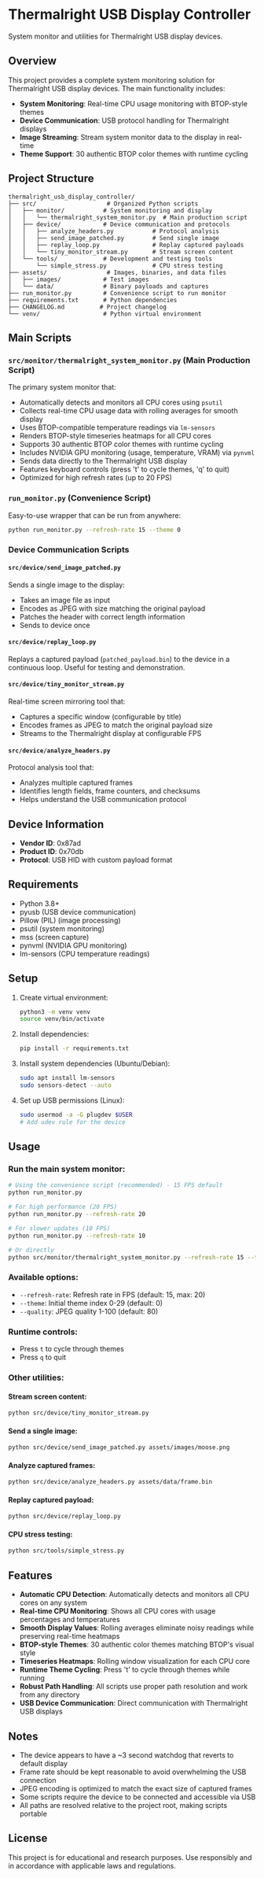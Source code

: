 # Thermalright USB Display Controller

System monitor and utilities for Thermalright USB display devices.

## Overview

This project provides a complete system monitoring solution for Thermalright USB display devices. The main functionality includes:

- **System Monitoring**: Real-time CPU usage monitoring with BTOP-style themes
- **Device Communication**: USB protocol handling for Thermalright displays
- **Image Streaming**: Stream system monitor data to the display in real-time
- **Theme Support**: 30 authentic BTOP color themes with runtime cycling

## Project Structure

```
thermalright_usb_display_controller/
├── src/                    # Organized Python scripts
│   ├── monitor/           # System monitoring and display
│   │   └── thermalright_system_monitor.py  # Main production script
│   ├── device/            # Device communication and protocols
│   │   ├── analyze_headers.py           # Protocol analysis
│   │   ├── send_image_patched.py        # Send single image
│   │   ├── replay_loop.py               # Replay captured payloads
│   │   └── tiny_monitor_stream.py       # Stream screen content
│   └── tools/             # Development and testing tools
│       └── simple_stress.py             # CPU stress testing
├── assets/                 # Images, binaries, and data files
│   ├── images/            # Test images
│   └── data/              # Binary payloads and captures
├── run_monitor.py         # Convenience script to run monitor
├── requirements.txt       # Python dependencies
├── CHANGELOG.md          # Project changelog
└── venv/                  # Python virtual environment
```

## Main Scripts

### `src/monitor/thermalright_system_monitor.py` (Main Production Script)
The primary system monitor that:
- Automatically detects and monitors all CPU cores using `psutil`
- Collects real-time CPU usage data with rolling averages for smooth display
- Uses BTOP-compatible temperature readings via `lm-sensors`
- Renders BTOP-style timeseries heatmaps for all CPU cores
- Supports 30 authentic BTOP color themes with runtime cycling
- Includes NVIDIA GPU monitoring (usage, temperature, VRAM) via `pynvml`
- Sends data directly to the Thermalright USB display
- Features keyboard controls (press 't' to cycle themes, 'q' to quit)
- Optimized for high refresh rates (up to 20 FPS)

### `run_monitor.py` (Convenience Script)
Easy-to-use wrapper that can be run from anywhere:
```bash
python run_monitor.py --refresh-rate 15 --theme 0
```

### Device Communication Scripts

#### `src/device/send_image_patched.py`
Sends a single image to the display:
- Takes an image file as input
- Encodes as JPEG with size matching the original payload
- Patches the header with correct length information
- Sends to device once

#### `src/device/replay_loop.py`
Replays a captured payload (`patched_payload.bin`) to the device in a continuous loop. Useful for testing and demonstration.

#### `src/device/tiny_monitor_stream.py`
Real-time screen mirroring tool that:
- Captures a specific window (configurable by title)
- Encodes frames as JPEG to match the original payload size
- Streams to the Thermalright display at configurable FPS

#### `src/device/analyze_headers.py`
Protocol analysis tool that:
- Analyzes multiple captured frames
- Identifies length fields, frame counters, and checksums
- Helps understand the USB communication protocol

## Device Information

- **Vendor ID**: 0x87ad
- **Product ID**: 0x70db
- **Protocol**: USB HID with custom payload format

## Requirements

- Python 3.8+
- pyusb (USB device communication)
- Pillow (PIL) (image processing)
- psutil (system monitoring)
- mss (screen capture)
- pynvml (NVIDIA GPU monitoring)
- lm-sensors (CPU temperature readings)

## Setup

1. Create virtual environment:
   ```bash
   python3 -m venv venv
   source venv/bin/activate
   ```

2. Install dependencies:
   ```bash
   pip install -r requirements.txt
   ```

3. Install system dependencies (Ubuntu/Debian):
   ```bash
   sudo apt install lm-sensors
   sudo sensors-detect --auto
   ```

4. Set up USB permissions (Linux):
   ```bash
   sudo usermod -a -G plugdev $USER
   # Add udev rule for the device
   ```

## Usage

### Run the main system monitor:
```bash
# Using the convenience script (recommended) - 15 FPS default
python run_monitor.py

# For high performance (20 FPS)
python run_monitor.py --refresh-rate 20

# For slower updates (10 FPS)
python run_monitor.py --refresh-rate 10

# Or directly
python src/monitor/thermalright_system_monitor.py --refresh-rate 15 --theme 0
```

### Available options:
- `--refresh-rate`: Refresh rate in FPS (default: 15, max: 20)
- `--theme`: Initial theme index 0-29 (default: 0)
- `--quality`: JPEG quality 1-100 (default: 80)

### Runtime controls:
- Press `t` to cycle through themes
- Press `q` to quit

### Other utilities:

#### Stream screen content:
```bash
python src/device/tiny_monitor_stream.py
```

#### Send a single image:
```bash
python src/device/send_image_patched.py assets/images/moose.png
```

#### Analyze captured frames:
```bash
python src/device/analyze_headers.py assets/data/frame.bin
```

#### Replay captured payload:
```bash
python src/device/replay_loop.py
```

#### CPU stress testing:
```bash
python src/tools/simple_stress.py
```

## Features

- **Automatic CPU Detection**: Automatically detects and monitors all CPU cores on any system
- **Real-time CPU Monitoring**: Shows all CPU cores with usage percentages and temperatures
- **Smooth Display Values**: Rolling averages eliminate noisy readings while preserving real-time heatmaps
- **BTOP-style Themes**: 30 authentic color themes matching BTOP's visual style
- **Timeseries Heatmaps**: Rolling window visualization for each CPU core
- **Runtime Theme Cycling**: Press 't' to cycle through themes while running
- **Robust Path Handling**: All scripts use proper path resolution and work from any directory
- **USB Device Communication**: Direct communication with Thermalright USB displays

## Notes

- The device appears to have a ~3 second watchdog that reverts to default display
- Frame rate should be kept reasonable to avoid overwhelming the USB connection
- JPEG encoding is optimized to match the exact size of captured frames
- Some scripts require the device to be connected and accessible via USB
- All paths are resolved relative to the project root, making scripts portable

## License

This project is for educational and research purposes. Use responsibly and in accordance with applicable laws and regulations.
